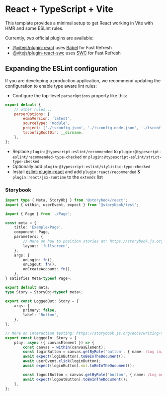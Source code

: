 # React + TypeScript + Vite

This template provides a minimal setup to get React working in Vite with HMR and some ESLint rules.

Currently, two official plugins are available:

-   [@vitejs/plugin-react](https://github.com/vitejs/vite-plugin-react/blob/main/packages/plugin-react/README.md) uses [Babel](https://babeljs.io/) for Fast Refresh
-   [@vitejs/plugin-react-swc](https://github.com/vitejs/vite-plugin-react-swc) uses [SWC](https://swc.rs/) for Fast Refresh

## Expanding the ESLint configuration

If you are developing a production application, we recommend updating the configuration to enable type aware lint rules:

-   Configure the top-level `parserOptions` property like this:

```js
export default {
	// other rules...
	parserOptions: {
		ecmaVersion: 'latest',
		sourceType: 'module',
		project: ['./tsconfig.json', './tsconfig.node.json', './tsconfig.app.json'],
		tsconfigRootDir: __dirname,
	},
};
```

-   Replace `plugin:@typescript-eslint/recommended` to `plugin:@typescript-eslint/recommended-type-checked` or `plugin:@typescript-eslint/strict-type-checked`
-   Optionally add `plugin:@typescript-eslint/stylistic-type-checked`
-   Install [eslint-plugin-react](https://github.com/jsx-eslint/eslint-plugin-react) and add `plugin:react/recommended` & `plugin:react/jsx-runtime` to the `extends` list

### Storybook

```ts
import type { Meta, StoryObj } from '@storybook/react';
import { within, userEvent, expect } from '@storybook/test';

import { Page } from './Page';

const meta = {
	title: 'Example/Page',
	component: Page,
	parameters: {
		// More on how to position stories at: https://storybook.js.org/docs/configure/story-layout
		layout: 'fullscreen',
	},
	args: {
		onLogin: fn(),
		onLogout: fn(),
		onCreateAccount: fn(),
	},
} satisfies Meta<typeof Page>;

export default meta;
type Story = StoryObj<typeof meta>;

export const LoggedOut: Story = {
	args: {
		primary: false,
		label: 'Button',
	},
};

// More on interaction testing: https://storybook.js.org/docs/writing-tests/interaction-testing
export const LoggedIn: Story = {
	play: async ({ canvasElement }) => {
		const canvas = within(canvasElement);
		const loginButton = canvas.getByRole('button', { name: /Log in/i });
		await expect(loginButton).toBeInTheDocument();
		await userEvent.click(loginButton);
		await expect(loginButton).not.toBeInTheDocument();

		const logoutButton = canvas.getByRole('button', { name: /Log out/i });
		await expect(logoutButton).toBeInTheDocument();
	},
};
```
